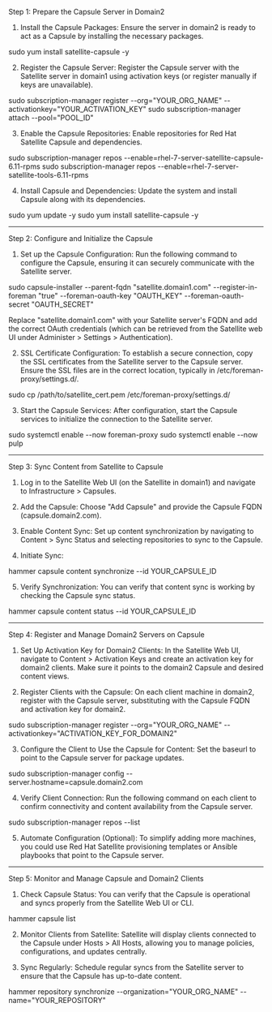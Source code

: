 Step 1: Prepare the Capsule Server in Domain2

1. Install the Capsule Packages: Ensure the server in domain2 is ready to act as a Capsule by installing the necessary packages.

sudo yum install satellite-capsule -y


2. Register the Capsule Server: Register the Capsule server with the Satellite server in domain1 using activation keys (or register manually if keys are unavailable).

sudo subscription-manager register --org="YOUR_ORG_NAME" --activationkey="YOUR_ACTIVATION_KEY"
sudo subscription-manager attach --pool="POOL_ID"


3. Enable the Capsule Repositories: Enable repositories for Red Hat Satellite Capsule and dependencies.

sudo subscription-manager repos --enable=rhel-7-server-satellite-capsule-6.11-rpms
sudo subscription-manager repos --enable=rhel-7-server-satellite-tools-6.11-rpms


4. Install Capsule and Dependencies: Update the system and install Capsule along with its dependencies.

sudo yum update -y
sudo yum install satellite-capsule -y




---

Step 2: Configure and Initialize the Capsule

1. Set up the Capsule Configuration: Run the following command to configure the Capsule, ensuring it can securely communicate with the Satellite server.

sudo capsule-installer --parent-fqdn "satellite.domain1.com" --register-in-foreman "true" --foreman-oauth-key "OAUTH_KEY" --foreman-oauth-secret "OAUTH_SECRET"

Replace "satellite.domain1.com" with your Satellite server's FQDN and add the correct OAuth credentials (which can be retrieved from the Satellite web UI under Administer > Settings > Authentication).


2. SSL Certificate Configuration: To establish a secure connection, copy the SSL certificates from the Satellite server to the Capsule server. Ensure the SSL files are in the correct location, typically in /etc/foreman-proxy/settings.d/.

sudo cp /path/to/satellite_cert.pem /etc/foreman-proxy/settings.d/


3. Start the Capsule Services: After configuration, start the Capsule services to initialize the connection to the Satellite server.

sudo systemctl enable --now foreman-proxy
sudo systemctl enable --now pulp




---

Step 3: Sync Content from Satellite to Capsule

1. Log in to the Satellite Web UI (on the Satellite in domain1) and navigate to Infrastructure > Capsules.


2. Add the Capsule: Choose "Add Capsule" and provide the Capsule FQDN (capsule.domain2.com).


3. Enable Content Sync: Set up content synchronization by navigating to Content > Sync Status and selecting repositories to sync to the Capsule.


4. Initiate Sync:

hammer capsule content synchronize --id YOUR_CAPSULE_ID


5. Verify Synchronization: You can verify that content sync is working by checking the Capsule sync status.

hammer capsule content status --id YOUR_CAPSULE_ID




---

Step 4: Register and Manage Domain2 Servers on Capsule

1. Set Up Activation Key for Domain2 Clients: In the Satellite Web UI, navigate to Content > Activation Keys and create an activation key for domain2 clients. Make sure it points to the domain2 Capsule and desired content views.


2. Register Clients with the Capsule: On each client machine in domain2, register with the Capsule server, substituting with the Capsule FQDN and activation key for domain2.

sudo subscription-manager register --org="YOUR_ORG_NAME" --activationkey="ACTIVATION_KEY_FOR_DOMAIN2"


3. Configure the Client to Use the Capsule for Content: Set the baseurl to point to the Capsule server for package updates.

sudo subscription-manager config --server.hostname=capsule.domain2.com


4. Verify Client Connection: Run the following command on each client to confirm connectivity and content availability from the Capsule server.

sudo subscription-manager repos --list


5. Automate Configuration (Optional): To simplify adding more machines, you could use Red Hat Satellite provisioning templates or Ansible playbooks that point to the Capsule server.




---

Step 5: Monitor and Manage Capsule and Domain2 Clients

1. Check Capsule Status: You can verify that the Capsule is operational and syncs properly from the Satellite Web UI or CLI.

hammer capsule list


2. Monitor Clients from Satellite: Satellite will display clients connected to the Capsule under Hosts > All Hosts, allowing you to manage policies, configurations, and updates centrally.


3. Sync Regularly: Schedule regular syncs from the Satellite server to ensure that the Capsule has up-to-date content.

hammer repository synchronize --organization="YOUR_ORG_NAME" --name="YOUR_REPOSITORY"




